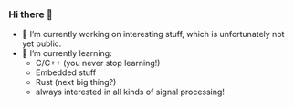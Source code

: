 ### Hi there 👋

- 🔭 I’m currently working on interesting stuff, which is unfortunately not yet public. 
- 🌱 I’m currently learning:
    -  C/C++ (you never stop learning!)
    -  Embedded stuff
    -  Rust (next big thing?)
    -  always interested in all kinds of signal processing!
<!--
**OweWi/OweWi** is a ✨ _special_ ✨ repository because its `README.md` (this file) appears on your GitHub profile.

Here are some ideas to get you started:

- 🔭 I’m currently working on ...
- 🌱 I’m currently learning ...
- 👯 I’m looking to collaborate on ...
- 🤔 I’m looking for help with ...
- 💬 Ask me about ...
- 📫 How to reach me: ...
- 😄 Pronouns: ...
- ⚡ Fun fact: ...
-->

